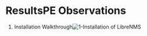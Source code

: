 # ResultsPE Observations

1.  Installation Walkthrough![1-Installation of LibreNMS](https://github.com/SrivatsaRv/ResultsPE/blob/main/Week%203/LibreNMS%20Installation%20and%20Monitoring%20Setup/0-NGINX%20Server%20Configuration.png) 
